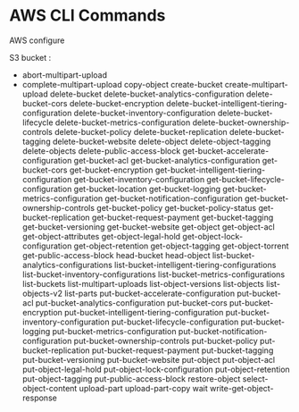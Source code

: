 # AWS CLI Commands

AWS configure

S3 bucket :

  - abort-multipart-upload
- complete-multipart-upload
copy-object
create-bucket
create-multipart-upload
delete-bucket
delete-bucket-analytics-configuration
delete-bucket-cors
delete-bucket-encryption
delete-bucket-intelligent-tiering-configuration
delete-bucket-inventory-configuration
delete-bucket-lifecycle
delete-bucket-metrics-configuration
delete-bucket-ownership-controls
delete-bucket-policy
delete-bucket-replication
delete-bucket-tagging
delete-bucket-website
delete-object
delete-object-tagging
delete-objects
delete-public-access-block
get-bucket-accelerate-configuration
get-bucket-acl
get-bucket-analytics-configuration
get-bucket-cors
get-bucket-encryption
get-bucket-intelligent-tiering-configuration
get-bucket-inventory-configuration
get-bucket-lifecycle-configuration
get-bucket-location
get-bucket-logging
get-bucket-metrics-configuration
get-bucket-notification-configuration
get-bucket-ownership-controls
get-bucket-policy
get-bucket-policy-status
get-bucket-replication
get-bucket-request-payment
get-bucket-tagging
get-bucket-versioning
get-bucket-website
get-object
get-object-acl
get-object-attributes
get-object-legal-hold
get-object-lock-configuration
get-object-retention
get-object-tagging
get-object-torrent
get-public-access-block
head-bucket
head-object
list-bucket-analytics-configurations
list-bucket-intelligent-tiering-configurations
list-bucket-inventory-configurations
list-bucket-metrics-configurations
list-buckets
list-multipart-uploads
list-object-versions
list-objects
list-objects-v2
list-parts
put-bucket-accelerate-configuration
put-bucket-acl
put-bucket-analytics-configuration
put-bucket-cors
put-bucket-encryption
put-bucket-intelligent-tiering-configuration
put-bucket-inventory-configuration
put-bucket-lifecycle-configuration
put-bucket-logging
put-bucket-metrics-configuration
put-bucket-notification-configuration
put-bucket-ownership-controls
put-bucket-policy
put-bucket-replication
put-bucket-request-payment
put-bucket-tagging
put-bucket-versioning
put-bucket-website
put-object
put-object-acl
put-object-legal-hold
put-object-lock-configuration
put-object-retention
put-object-tagging
put-public-access-block
restore-object
select-object-content
upload-part
upload-part-copy
wait
write-get-object-response

